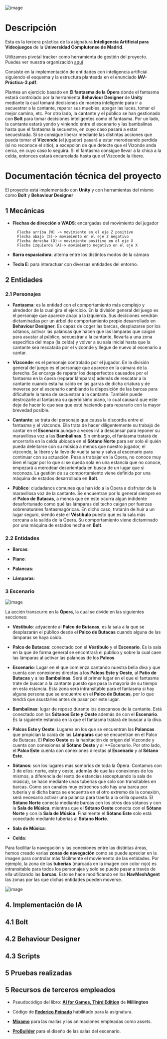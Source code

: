 
![image](https://user-images.githubusercontent.com/47497948/117285670-8ff59400-ae68-11eb-9c51-37ec3cf95891.png)
# Descripción
Esta es la tercera práctica de la asignatura **Inteligencia Artificial para Videojuegos** de la **Universidad Complutense de Madrid**. 

Utilizamos pivotal tracker como herramienta de gestión del proyecto. Puedes ver nuestra organización [aquí](https://www.pivotaltracker.com/n/projects/2490634)

Consiste en la implementación de entidades con inteligencia artificial siguiendo el esquema y la estructura planteada en el enunciado **IAV-Práctica-3.pdf**.

Plantea un ejercicio basado en **El fantasma de la Ópera** donde el fantasma estará controlado por la herramienta **Behaviour Designer** de **Unity** mediante la cual tomará decisiones de manera inteligente para ir a secuestrar a la cantante, reparar sus muebles, apagar las luces, tomar el mejor camino, etc. Por otro lado, la cantante y el público se han gestionado con **Bolt** para tomar decisiones inteligentes como el fantasma. Por un lado, la cantante estará yendo y viniendo entre el escenario y las bambalinas hasta que el fantasma la secuestre, en cuyo caso pasará a estar secuestrada. Si se consigue liberar mediante las distintas acciones que pueda tomar el **Vizconde** (el jugador) pasará a estar merodeando perdida (si no reconoce el sitio), a excepción de que detecte que el Vizonde anda cerca, en cuyo caso lo seguirá. Si el fantasma consigue llevar a la chica a la celda, entonces estará encarcelada hasta que el Vizconde la libere.

# Documentación técnica del proyecto

El proyecto está implementado con **Unity** y con herramientas del mismo como **Bolt** y **Behaviour Designer**

## 1 Mecánicas
- **Flechas de dirección o WADS**: encargadas del movimiento del jugador

        Flecha arriba (W) -> movimiento en el eje Z positivo
        Flecha abajo (S)-> movimiento en el eje Z negativo
        Flecha derecha (D)-> movimiento positivo en el eje X
        Flecha izquierda (A)-> movimiento negativo en el eje X

- **Barra espaciadora**: alterna entre los distintos modos de la cámara

- **Tecla E**: para interactuar con diversas entidades del entorno.

## 2 Entidades 
### 2.1 Personajes

- **Fantasma**: es la entidad con el comportamiento más complejo y alrededor de la cual gira el ejercicio. En la división general del juego es el personaje que aparece abajo a la izquierda. Sus decisiones vendrán dictaminadas por un árbol de comportamiento propio desarrollado en **Behaviour Designer**. Es capaz de coger las barcas, desplazarse por los sótanos, activar las palancas que hacen que las lámparas que caigan para asustar al público, secuestrar a la cantante, llevarla a una zona especifica del mapa (la celda) y volver a su sala inicial hasta que la cantante sea rescatada por el vizconde y llegue de nuevo al escenario a cantar.
 
- **Vizconde**: es el personaje controlado por el jugador. En la división general del juego es el personaje que aparece en la cámara de la derecha. Se encarga de reparar los desperfectos causados por el fantasma en la ópera (reparar lámparas) además de rescatar a la cantante cuando esta ha caido en las garras de dicha criatura y de moverse por el escenario cambiando la disposición de las barcas para dificultarle la tarea de secuestrar a la cantante. También puede destrozarle al fantasma su queridísimo piano, lo cual causará que este deje de hacer lo que sea que esté haciendo para repararlo con la mayor brevedad posible.

- **Cantante**: se trata del personaje que causa la discordia entre el fantasma y el vizconde. Ella trata de hacer diligentemente su trabajo de cantar en el **Escenario** aunque a veces irá a descansar para reponer su maravillosa voz a las **Bambalinas**. Sin embargo, el fantasma tratará de encerrarla en la celda ubicada en el **Sótano Norte** para ser solo él quién pueda deleitarse con su música a menos que nuestro jugador, el vizconde, la libere y la lleve de vuelta sana y salva al escenario para continuar con su actuación. Pese a trabajar en la Ópera, no conoce muy bien el lugar por lo que si se queda sola en una estancia que no conoce, empezará a merodear desorientada en busca de un lugar que si reconoza. La gestión de su comportamiento viene definida por una máquina de estados desarrollada en **Bolt**. 


- **Público**: ciudadanos comunes que han ido a la Ópera a disfrutar de la maravillosa voz de la cantante. Se encuentran por lo general siempre en el **Palco de Butacas**, a menos que en este ocurra algún indidente desafortunado como qué las lámparas del techo caigan por fuerzas sobrenaturales fantasmagóricas. En dicho caso, tratarán de huir a un lugar seguro, siendo este el **Véstibulo** puesto que es la sala más cercana a la salida de la Ópera. Su comportamiento viene dictaminado por una máquina de estados hecha en **Bolt**.

### 2.2 Entidades

- **Barcas**:

- **Piano**:

- **Palancas**:

- **Lámparas**:

### 3 Escenario

![image](https://user-images.githubusercontent.com/48771457/117318697-f4294f80-ae8a-11eb-92fb-e63c9ebf7e75.png)

La acción transcurre en la **Ópera**, la cual se divide en las siguientes secciones: 
- **Véstibulo**: adyacente al **Palco de Butacas**, es la sala a la que se desplazarán el público desde el **Palco de Butacas** cuando alguna de las lámparas se haya caido.

- **Palco de Butacas**: conectado con el **Véstibulo** y el **Escenario**. Es la sala en la que de forma general se encontrará el público y sobre la cual caen las lámparas al activar las palancas de los **Palcos**.

- **Escenario**: Lugar en el que comienza cantando nuestra bella diva y que cuenta con conexiones directas a los **Palcos Este y Oeste**, al **Patio de Butacas** y a las **Bambalinas**. Será el primer lugar en el que el fantasma trate de buscar a la cantante puesto que pasa la mayoría de su tiempo en esta estancia. Esta zona será intransitable para el fantasma si hay alguna persona que se encuentre en el **Palco de Butacas**, por lo que tendrá que asustarles antes de pasar por este lugar.

- **Bambalinas**: lugar de reposo durante los descansos de la cantante. Está conectado con los **Sótanos Este y Oeste** además de con el **Escenario**. Es la siguiente estancia en la que el fantasma tratará de buscar a la diva.

- **Palcos Este y Oeste**: Lugares en los que se encuentran las **Palancas** que propician la caida de las **Lámparas** que se encuentran en el Palco de Butacas. El **Palco Oeste** es la habitación de origen del Vizconde y cuenta con conexiones al **Sótano Oeste** y al **Escenario. Por otro lado, el **Palco Este** cuenta con conexiones directas al **Escenario** y al **Sótano Este**.

- **Sótanos**: son los lugares más sombríos de toda la Ópera. Contamos con 3 de ellos: norte, este y oeste, además de que las conexiones de los mismos, a diferencia del resto de estancias (exceptuando la sala de música), se hace mediante unas tuberías que solo son transitables en barcas. Como son canales muy estrechos solo hay una barca por tubería y si dicha barca se encuentra en el otro extremo de la conexión, será necesario activar una palanca para traerla a la orilla opuesta. El **Sótano Norte** conecta mediante barcas con los otros dos sótanos y con la **Sala de Música**, mientras que el **Sótano Oeste** conecta con el **Sótano Norte** y con la **Sala de Música**. Finalmente el **Sótano Este** solo está conectado mediante tuberías al **Sótano Norte**.

- **Sala de Música**:

- **Celda**:


Para facilitar la navegación y las conexiones entre las distintas áreas, hemos creado varias **zonas de navegación** como se puede apreciar en la imagen para controlar más fácilmente el moviemento de las entidades. Por ejemplo, la zona de las **tuberías** (marcada en la imagen con color rojo) es intransitable para todos los personajes y solo se puede pasar a través de ella utilizando las **barcas**. Esto se hace modificando en los **NavMeshAgent** las zonas por las que dichas entidades pueden moverse.

![image](https://user-images.githubusercontent.com/48771457/117317749-166e9d80-ae8a-11eb-9f47-addf808d99d9.png)

## 4. Implementación de **IA**
## 4.1 Bolt
## 4.2 Behaviour Designer
## 4.3 Scripts
## 5 Pruebas realizadas

## 5 Recursos de terceros empleados
- Pseudocódigo del libro: [**AI for Games, Third Edition**](https://ebookcentral.proquest.com/lib/universidadcomplutense-ebooks/detail.action?docID=5735527) de **Millington**

- Código de [**Federico Peinado**](https://github.com/federicopeinado) habilitado para la asignatura.

- [**Mixamo**](https://www.mixamo.com/) para las mallas y las animaciones empleadas como assets. 

- [**ProBuilder**](https://unity3d.com/es/unity/features/worldbuilding/probuilder) para el diseño de las salas del escenario.
